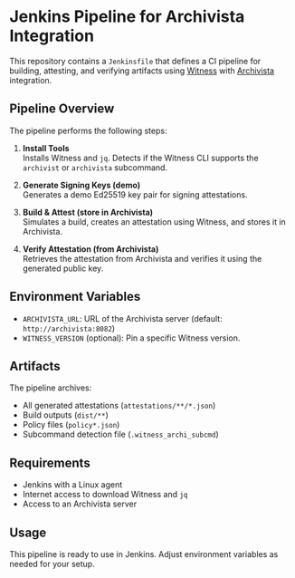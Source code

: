# Jenkins Pipeline for Archivista Integration

This repository contains a `Jenkinsfile` that defines a CI pipeline for building, attesting, and verifying artifacts using [Witness](https://github.com/in-toto/witness) with [Archivista](https://github.com/in-toto/archivista) integration.

## Pipeline Overview

The pipeline performs the following steps:

1. **Install Tools**  
   Installs Witness and `jq`. Detects if the Witness CLI supports the `archivist` or `archivista` subcommand.

2. **Generate Signing Keys (demo)**  
   Generates a demo Ed25519 key pair for signing attestations.

3. **Build & Attest (store in Archivista)**  
   Simulates a build, creates an attestation using Witness, and stores it in Archivista.

4. **Verify Attestation (from Archivista)**  
   Retrieves the attestation from Archivista and verifies it using the generated public key.

## Environment Variables

- `ARCHIVISTA_URL`: URL of the Archivista server (default: `http://archivista:8082`)
- `WITNESS_VERSION` (optional): Pin a specific Witness version.

## Artifacts

The pipeline archives:
- All generated attestations (`attestations/**/*.json`)
- Build outputs (`dist/**`)
- Policy files (`policy*.json`)
- Subcommand detection file (`.witness_archi_subcmd`)

## Requirements

- Jenkins with a Linux agent
- Internet access to download Witness and `jq`
- Access to an Archivista server

## Usage

This pipeline is ready to use in Jenkins. Adjust environment variables as needed for your setup.
